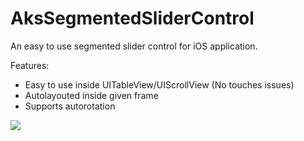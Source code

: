 AksSegmentedSliderControl
=========================

An easy to use segmented slider control for iOS application.

Features:

* Easy to use inside UITableView/UIScrollView (No touches issues)
* Autolayouted inside given frame
* Supports autorotation

<img src="https://raw.github.com/avdyushin/AksSegmentedSliderControl/master/SliderControl.gif"/>
